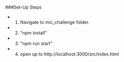 ###Set-Up Steps
* 1. Navigate to mic_challenge folder.
* 2. "npm install"
* 3. "npm run start"
* 4. open up to http://localhost:3000/src/index.html

